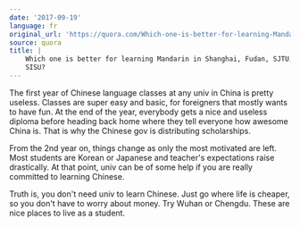 ```yaml
---
date: '2017-09-19'
language: fr
original_url: 'https://quora.com/Which-one-is-better-for-learning-Mandarin-in-Shanghai-Fudan-SJTU-or-SISU/answer/Clément-Renaud'
source: quora
title: |
    Which one is better for learning Mandarin in Shanghai, Fudan, SJTU, or
    SISU?
---
```


The first year of Chinese language classes at any univ in China is
pretty useless. Classes are super easy and basic, for foreigners that
mostly wants to have fun. At the end of the year, everybody gets a nice
and useless diploma before heading back home where they tell everyone
how awesome China is. That is why the Chinese gov is distributing
scholarships.

From the 2nd year on, things change as only the most motivated are left.
Most students are Korean or Japanese and teacher\'s expectations raise
drastically. At that point, univ can be of some help if you are really
committed to learning Chinese.

Truth is, you don\'t need univ to learn Chinese. Just go where life is
cheaper, so you don\'t have to worry about money. Try Wuhan or Chengdu.
These are nice places to live as a student.
